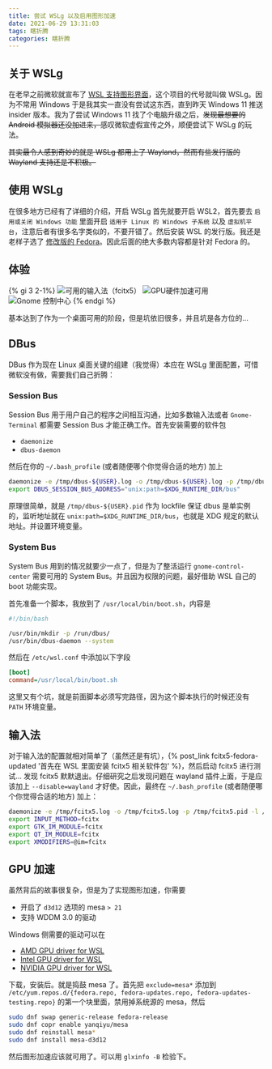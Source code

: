 ```yaml
---
title: 尝试 WSLg 以及启用图形加速
date: 2021-06-29 13:31:03
tags: 瞎折腾
categories: 瞎折腾
---
```


## 关于 WSLg
在老早之前微软就宣布了 [WSL 支持图形界面][wslblog]，这个项目的代号就叫做 WSLg。因为不常用 Windows 于是我其实一直没有尝试这东西，直到昨天 Windows 11 推送 insider 版本。我为了尝试 Windows 11 找了个电脑升级之后，~~发现最想要的 Android 模拟器还没加进来，~~感叹微软虚假宣传之外，顺便尝试下 WSLg 的玩法。

~~其实最令人感到奇妙的就是 WSLg 都用上了 Wayland，然而有些发行版的 Wayland 支持还是不积极。~~

## 使用 WSLg
在很多地方已经有了详细的介绍，开启 WSLg 首先就要开启 WSL2，首先要去 `启用或关闭 Windows 功能` 里面开启 `适用于 Linux 的 Windows 子系统` 以及 `虚拟机平台`，注意后者有很多名字类似的，不要开错了。然后安装 WSL 的发行版。我还是老样子选了 [修改版的 Fedora][fedoraremix]。因此后面的绝大多数内容都是针对 Fedora 的。

## 体验

{% gi 3 2-1%}
    ![可用的输入法（fcitx5）](https://cdn.jsdelivr.net/gh/karuboniru/blog_imgs@master/20210701201430.jpg)
    ![GPU硬件加速可用](https://cdn.jsdelivr.net/gh/karuboniru/blog_imgs@master/20210701201429.jpg)
    ![Gnome 控制中心](https://cdn.jsdelivr.net/gh/karuboniru/blog_imgs@master/20210701201422.jpg)
{% endgi %}

基本达到了作为一个桌面可用的阶段，但是坑依旧很多，并且坑是各方位的...

## DBus
DBus 作为现在 Linux 桌面关键的组建（我觉得）本应在 WSLg 里面配置，可惜微软没有做，需要我们自己折腾：


### Session Bus
Session Bus 用于用户自己的程序之间相互沟通，比如多数输入法或者 `Gnome-Terminal` 都需要 Session Bus 才能正确工作。首先安装需要的软件包 
 
 - `daemonize`
 - `dbus-daemon`

然后在你的 `~/.bash_profile` (或者随便哪个你觉得合适的地方) 加上 

```Bash
daemonize -e /tmp/dbus-${USER}.log -o /tmp/dbus-${USER}.log -p /tmp/dbus-${USER}.pid -l /tmp/dbus-${USER}.pid -a /usr/bin/dbus-daemon --address="unix:path=$XDG_RUNTIME_DIR/bus" --session --nofork  >>/dev/null 2>&1
export DBUS_SESSION_BUS_ADDRESS="unix:path=$XDG_RUNTIME_DIR/bus"
```
原理很简单，就是 `/tmp/dbus-${USER}.pid` 作为 lockfile 保证 dbus 是单实例的，监听地址就在 `unix:path=$XDG_RUNTIME_DIR/bus`，也就是 XDG 规定的默认地址。并设置环境变量。

### System Bus
System Bus 用到的情况就要少一点了，但是为了整活运行 `gnome-control-center` 需要可用的 System Bus。并且因为权限的问题，最好借助 WSL 自己的 boot 功能实现。

首先准备一个脚本，我放到了 `/usr/local/bin/boot.sh`，内容是

```Bash
#!/bin/bash

/usr/bin/mkdir -p /run/dbus/
/usr/bin/dbus-daemon --system
```

然后在 `/etc/wsl.conf` 中添加以下字段

```ini
[boot]
command=/usr/local/bin/boot.sh
```
这里又有个坑，就是前面脚本必须写完路径，因为这个脚本执行的时候还没有 `PATH` 环境变量。

## 输入法
对于输入法的配置就相对简单了（虽然还是有坑），{% post_link fcitx5-fedora-updated '首先在 WSL 里面安装 fcitx5 相关软件包' %}，然后启动 fcitx5 进行测试... 发现 fcitx5 默默退出。仔细研究之后发现问题在 wayland 插件上面，于是应该加上 `--disable=wayland` 才好使。因此，最终在 `~/.bash_profile` (或者随便哪个你觉得合适的地方) 加上：

```Bash
daemonize -e /tmp/fcitx5.log -o /tmp/fcitx5.log -p /tmp/fcitx5.pid -l /tmp/fcitx5.pid -a /usr/bin/fcitx5 --disable=wayland
export INPUT_METHOD=fcitx
export GTK_IM_MODULE=fcitx
export QT_IM_MODULE=fcitx
export XMODIFIERS=@im=fcitx
```

## GPU 加速
虽然背后的故事很复杂，但是为了实现图形加速，你需要

 - 开启了 `d3d12` 选项的 mesa `> 21`
 - 支持 WDDM 3.0 的驱动
 
Windows 侧需要的驱动可以在 

 - [AMD GPU driver for WSL](https://community.amd.com/community/radeon-pro-graphics/blog/2020/06/17/announcing-amd-support-for-gpu-accelerated-machine-learning-training-on-windows-10)
 - [Intel GPU driver for WSL](https://downloadcenter.intel.com/download/29526)
 - [NVIDIA GPU driver for WSL](https://developer.nvidia.com/cuda/wsl)

下载，安装后。就是捣鼓 mesa 了。首先把 `exclude=mesa*` 添加到 `/etc/yum.repos.d/{fedora.repo, fedora-updates.repo, fedora-updates-testing.repo}` 的第一个块里面，禁用掉系统源的 mesa，然后

```Bash
sudo dnf swap generic-release fedora-release
sudo dnf copr enable yanqiyu/mesa
sudo dnf reinstall mesa*
sudo dnf install mesa-d3d12
```

然后图形加速应该就可用了。可以用 `glxinfo -B` 检验下。

[wslblog]: https://devblogs.microsoft.com/commandline/the-initial-preview-of-gui-app-support-is-now-available-for-the-windows-subsystem-for-linux-2/
[fedoraremix]: https://github.com/WhitewaterFoundry/Fedora-Remix-for-WSL
